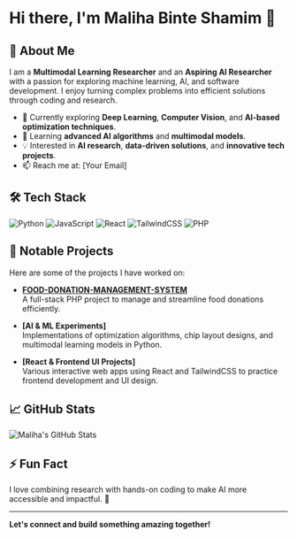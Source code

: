 # Hi there, I'm Maliha Binte Shamim 👋

## 🌟 About Me
I am a **Multimodal Learning Researcher** and an **Aspiring AI Researcher** with a passion for exploring machine learning, AI, and software development. I enjoy turning complex problems into efficient solutions through coding and research.

- 🔭 Currently exploring **Deep Learning**, **Computer Vision**, and **AI-based optimization techniques**.
- 🌱 Learning **advanced AI algorithms** and **multimodal models**.
- 💡 Interested in **AI research**, **data-driven solutions**, and **innovative tech projects**.
- 📫 Reach me at: [Your Email]

## 🛠 Tech Stack
![Python](https://img.shields.io/badge/-Python-3776AB?style=for-the-badge&logo=python&logoColor=white)
![JavaScript](https://img.shields.io/badge/-JavaScript-F7DF1E?style=for-the-badge&logo=javascript&logoColor=black)
![React](https://img.shields.io/badge/-React-61DAFB?style=for-the-badge&logo=react&logoColor=black)
![TailwindCSS](https://img.shields.io/badge/-TailwindCSS-06B6D4?style=for-the-badge&logo=tailwind-css&logoColor=white)
![PHP](https://img.shields.io/badge/-PHP-777BB4?style=for-the-badge&logo=php&logoColor=white)

## 📂 Notable Projects
Here are some of the projects I have worked on:

- **[FOOD-DONATION-MANAGEMENT-SYSTEM](https://github.com/mabishaaaa/FOOD-DONATION-MANAGEMENT-SYSTEM)**  
  A full-stack PHP project to manage and streamline food donations efficiently.

- **[AI & ML Experiments]**  
  Implementations of optimization algorithms, chip layout designs, and multimodal learning models in Python.

- **[React & Frontend UI Projects]**  
  Various interactive web apps using React and TailwindCSS to practice frontend development and UI design.

## 📈 GitHub Stats
![Maliha's GitHub Stats](https://github-readme-stats.vercel.app/api?username=mabishaaaa&show_icons=true&theme=radical)

## ⚡ Fun Fact
I love combining research with hands-on coding to make AI more accessible and impactful. 🚀

---

**Let's connect and build something amazing together!**
